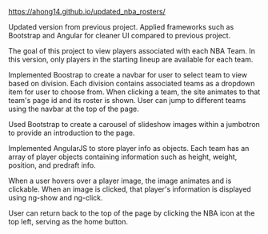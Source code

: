 https://ahong14.github.io/updated_nba_rosters/

Updated version from previous project.
Applied frameworks such as Bootstrap and
Angular for cleaner UI compared to previous
project. 

The goal of this project to view players 
associated with each NBA Team. In this version, 
only players in the starting lineup are 
available for each team.

Implemented Boostrap to create a navbar
for user to select team to view based
on division. Each division contains
associated teams as a dropdown item
for user to choose from. When clicking 
a team, the site animates to that team's
page id and its roster is shown. User can
jump to different teams using the navbar
at the top of the page.

Used Bootstrap to create a carousel
of slideshow images within a jumbotron
to provide an introduction to the page.

Implemented AngularJS to store player info
as objects. Each team has an array of player 
objects containing information such as height,
weight, position, and predraft info. 

When a user hovers over a player image, the image
animates and is clickable. When an image is clicked,
that player's information is displayed using ng-show
and ng-click. 

User can return back to the top of the page by 
clicking the NBA icon at the top left, serving
as the home button.
